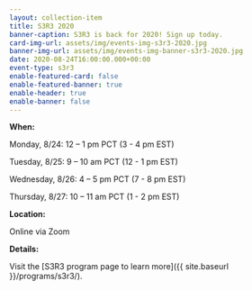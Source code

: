```yaml
---
layout: collection-item
title: S3R3 2020
banner-caption: S3R3 is back for 2020! Sign up today.
card-img-url: assets/img/events-img-s3r3-2020.jpg
banner-img-url: assets/img/events-img-banner-s3r3-2020.jpg
date: 2020-08-24T16:00:00.000+00:00
event-type: s3r3
enable-featured-card: false
enable-featured-banner: true
enable-header: true
enable-banner: false
---
```

**When:**

Monday, 8/24: 12 – 1 pm PCT (3 - 4 pm EST)

Tuesday, 8/25: 9 – 10 am PCT (12 - 1 pm EST)

Wednesday, 8/26: 4 – 5 pm PCT (7 - 8 pm EST)

Thursday, 8/27: 10 – 11 am PCT (1 - 2 pm EST)

**Location:**

Online via Zoom

**Details:**

Visit the [S3R3 program page to learn more]({{ site.baseurl }}/programs/s3r3/).